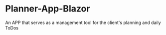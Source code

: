 # Planner-App-Blazor
An APP that serves as a management tool for the client's planning and daily ToDos
